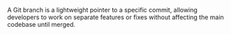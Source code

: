 A Git branch is a lightweight pointer to a specific commit, allowing developers to work on separate features or fixes without affecting the main codebase until merged.
